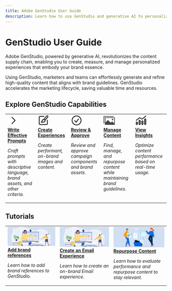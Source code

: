 ```yaml
---
title: Adobe GenStudio User Guide
description: Learn how to use GenStudio and generative AI to personalize your content supply chain.
---
```


# GenStudio User Guide

Adobe GenStudio, powered by generative AI, revolutionizes the content supply chain, enabling you to create, measure, and manage personalized experiences that embody your brand essence.

Using GenStudio, marketers and teams can effortlessly generate and refine high-quality content that aligns with brand guidelines. GenStudio accelerates the marketing lifecycle, saving valuable time and resources.

## Explore GenStudio Capabilities

<table style="table-layout:fixed">
<tr style="border: 0;">
   <td valign="top">
      <a href="../user-guide/effective-prompts.md">
      <img alt="Right chevron" src="../assets/icons/icon-chevronRight.svg" width="35">
      </a>
      <div>
         <a href="../user-guide/effective-prompts.md">
         <strong>Write Effective Prompts</strong>
         </a>
      </div>
      <p>
         <em>Craft prompts with descriptive language, brand assets, and other criteria.</em>
      </p>
   </td>
   <td valign="top">
      <a href="../user-guide/create/overview.md">
      <img alt="Paintbrush" src="../assets/icons/icon-create.svg" width="35">
      </a>
      <div>
         <a href="../user-guide/create/overview.md">
         <strong>Create Experiences</strong>
         </a>
      </div>
      <p>
         <em>Create performant, on-brand images and content.</em>
      </p>
   </td>
   <td valign="top">
      <a href="../user-guide/activation/review-process.md">
      <img alt="Checkmark" src="../assets/icons/icon-checkmarkCircle.svg" width="35">
      </a>
      <div>
         <a href="../user-guide/activation/review-process.md">
         <strong>Review & Approve</strong>
         </a>
      </div>
      <p>
         <em>Review and approve campaign components and brand assets.</em>
      </p>
   </td>
   <td valign="top">
      <a href="../user-guide/content/overview.md">
      <img alt="Grid" src="../assets/icons/icon-images.svg" width="35">
      </a>
      <div>
         <a href="../user-guide/content/overview.md">
         <strong>Manage Content</strong>
         </a>
      </div>
      <p>
         <em>Find, manage, and repurpose content while maintaining brand guidelines.</em>
      </p>
   </td>
   <td valign="top">
      <a href="../user-guide/insights/overview.md">
      <img alt="Chart" src="../assets/icons/icon-dataAnalytics.svg" width="35">
      </a>
      <div>
         <a href="../user-guide/insights/overview.md">
         <strong>View Insights</strong>
         </a>
      </div>
      <p>
         <em>Optimize content performance based on real-time usage.</em>
      </p>
   </td>
</tr>
</table>

## Tutorials

<table style="table-layout:fixed">
<td valign="top">
   <div>
      <a href="https://experienceleague-review.corp.adobe.com/docs/genstudio/learning/add-references.html">
      <img alt="Add brand references" src="../assets/card-create-assets.png">
      <strong>Add brand references</strong>
      </a>
   </div>
   <p>
      <em>Learn how to add brand references to GenStudio.</em>
   </p>
</td>
<td valign="top">
   <div>
      <a href="https://experienceleague-review.corp.adobe.com/docs/genstudio/learning/create-email-experience.md">
      <img alt="Ideas, books, pencil, computer" src="../assets/card-create-assets.png">
      <strong>Create an Email Experience</strong>
      </a>
   </div>
   <p>
      <em>Learn how to create an on-brand Email experience.</em>
   </p>
</td>
<td valign="top">
   <div>
      <a href="../user-guide/insights/overview.md">
      <img alt="People moving files into a folder" src="../assets/card-manage-content.png">
      <strong>Repurpose Content</strong>
      </a>
   </div>
   <p>
      <em>Learn how to evaluate performance and repurpose content to stay relevant.</em>
   </p>
</td>
</table>
